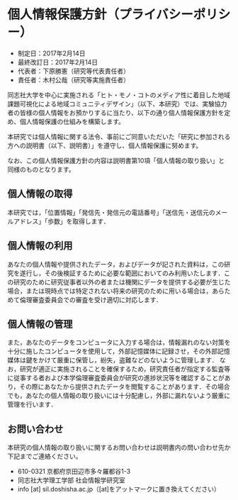 # 個人情報保護方針（プライバシーポリシー）

- 制定日：2017年2月14日
- 最終改訂日：2017年2月14日
- 代表者：下原勝憲（研究等代表責任者）
- 責任者：木村公哉（研究等実施責任者）

同志社大学を中心に実施される「ヒト・モノ・コトのメディア性に着目した地域課題可視化による地域コミュニティデザイン」（以下、本研究）では、実験協力者の皆様の個人情報をお預かりするに当たり、以下の通り個人情報保護方針を定め、個人情報保護の仕組みを構築します。

本研究では個人情報に関する法令、事前にご同意いただいた「研究に参加される方への説明書（以下、説明書）」を遵守し、個人情報保護に努めます。

なお、この個人情報保護方針の内容は説明書第10項「個人情報の取り扱い」と同様のものとなります。

## 個人情報の取得
本研究では，「位置情報」「発信先・発信元の電話番号」「送信先・送信元のメールアドレス」「歩数」を取得します．

## 個人情報の利用
あなたの個人情報や提供されたデータ，およびデータが記された資料は，この研究を遂行し，その後検証するために必要な範囲においてのみ利用いたします．この研究のために研究従事者以外の者または機関にデータを提供する必要が生じた場合，または現時点では特定されない将来の研究のために用いる場合は，あらためて倫理審査委員会での審査を受け適切に対応します．

## 個人情報の管理
また，あなたのデータをコンピュータに入力する場合は，情報漏れのない対策を十分に施したコンピュータを使用して，外部記憶媒体に記録させ，その外部記憶媒体は鍵をかけて厳重に保管し，紛失，盗難などのないように管理します．
なお，研究が適正に実施されることを確保するため，研究責任者が指定する監査等に従事する者および本学倫理審査委員会が研究の進捗状況等を確認することがあり，その際にあなたから提供されたデータを閲覧することがあります．その場合でも，あなたの個人情報の取り扱いには十分配慮し，外部に漏れないよう厳重に管理を行います．

## お問い合わせ
本研究の個人情報の取り扱いに関するお問い合わせは説明書内の問い合わせ先か下記までご連絡ください。

- 610-0321 京都府京田辺市多々羅都谷1-3
- 同志社大学理工学部 社会情報学研究室
- info [at] sil.doshisha.ac.jp（[at]をアットマークに置き換えてください）
